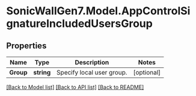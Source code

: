 # SonicWallGen7.Model.AppControlSignatureIncludedUsersGroup

## Properties

Name | Type | Description | Notes
------------ | ------------- | ------------- | -------------
**Group** | **string** | Specify local user group. | [optional] 

[[Back to Model list]](../README.md#documentation-for-models) [[Back to API list]](../README.md#documentation-for-api-endpoints) [[Back to README]](../README.md)

